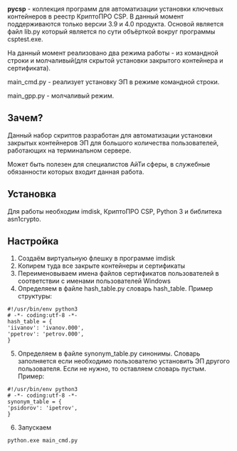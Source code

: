 ﻿**pycsp** - коллекция программ для автоматизации установки ключевых контейнеров в реестр КриптоПРО CSP.
В данный момент поддерживаются только версии 3.9 и 4.0 продукта. Основой является файл lib.py который является 
по сути объёрткой вокруг программы csptest.exe.

На данный момент реализовано два режима работы - из командной строки и молчаливый(для
скрытой установки закрытого контейнера и сертификата).

main_cmd.py - реализует установку ЭП в режиме командной строки.

main_gpp.py - молчаливый режим.


Зачем?
-------
Данный набор скриптов разработан для автоматизации установки закрытых
контейнеров ЭП для большого количества пользователей, работающих на 
терминальном сервере.

Может быть полезен для специалистов АйТи сферы, в служебные обязанности
которых входит данная работа. 


Установка
---------

Для работы необходим imdisk, КриптоПРО CSP, Python 3 и библитека asn1crypto.


Настройка
---------
1.  Создаём виртуальную флешку в программе imdisk
2.  Копирем туда все закрыте контейнеры и сертификаты
3.  Переименовываем имена файлов сертификатов пользователей в соответствии
с именами пользователей Windows
4.  Определяем в файле hash_table.py словарь hash_table. Пример структуры:
  ```
  #!/usr/bin/env python3
  # -*- coding:utf-8 -*-
  hash_table = {
  'iivanov': 'ivanov.000',
  'ppetrov': 'petrov.000',
  }

  ```
5.  Определяем в файле synonym_table.py синонимы. Словарь заполняется
если необходимо пользователю установить ЭП другого пользователя.
Если не нужно, то оставляем словарь пустым. Пример:
  ```
  #!/usr/bin/env python3
  # -*- coding:utf-8 -*-
  synonym_table = {
  'psidorov': 'ipetrov',
  }

  ```
6. Запускаем
  ```
  python.exe main_cmd.py
  ```
